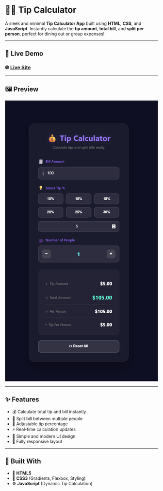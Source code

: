# 💸🧮 Tip Calculator

A sleek and minimal **Tip Calculator App** built using **HTML**, **CSS**, and **JavaScript**. Instantly calculate the **tip amount**, **total bill**, and **split per person**, perfect for dining out or group expenses!

---

## 🚀 Live Demo

### 🌐 [**Live Site**](https://sulimanxo1.github.io/Tip-Calculator/)

---

## 🖼️ Preview

![Tip Calculator Preview](/Image/preview.png)

---

## ✨ Features

- 💰 Calculate total tip and bill instantly  
- 👥 Split bill between multiple people  
- 🔢 Adjustable tip percentage  
- ⚡ Real-time calculation updates  
- 🎨 Simple and modern UI design  
- 📱 Fully responsive layout  

---

## 🧩 Built With

- 🧱 **HTML5**  
- 🎨 **CSS3** (Gradients, Flexbox, Styling)  
- ⚙️ **JavaScript** (Dynamic Tip Calculation)
